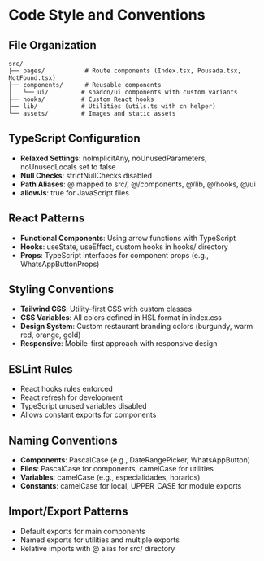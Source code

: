 # Code Style and Conventions

## File Organization
```
src/
├── pages/           # Route components (Index.tsx, Pousada.tsx, NotFound.tsx)
├── components/      # Reusable components
│   └── ui/         # shadcn/ui components with custom variants
├── hooks/          # Custom React hooks
├── lib/            # Utilities (utils.ts with cn helper)
└── assets/         # Images and static assets
```

## TypeScript Configuration
- **Relaxed Settings**: noImplicitAny, noUnusedParameters, noUnusedLocals set to false
- **Null Checks**: strictNullChecks disabled
- **Path Aliases**: @ mapped to src/, @/components, @/lib, @/hooks, @/ui
- **allowJs**: true for JavaScript files

## React Patterns
- **Functional Components**: Using arrow functions with TypeScript
- **Hooks**: useState, useEffect, custom hooks in hooks/ directory
- **Props**: TypeScript interfaces for component props (e.g., WhatsAppButtonProps)

## Styling Conventions
- **Tailwind CSS**: Utility-first CSS with custom classes
- **CSS Variables**: All colors defined in HSL format in index.css
- **Design System**: Custom restaurant branding colors (burgundy, warm red, orange, gold)
- **Responsive**: Mobile-first approach with responsive design

## ESLint Rules
- React hooks rules enforced
- React refresh for development
- TypeScript unused variables disabled
- Allows constant exports for components

## Naming Conventions
- **Components**: PascalCase (e.g., DateRangePicker, WhatsAppButton)
- **Files**: PascalCase for components, camelCase for utilities
- **Variables**: camelCase (e.g., especialidades, horarios)
- **Constants**: camelCase for local, UPPER_CASE for module exports

## Import/Export Patterns
- Default exports for main components
- Named exports for utilities and multiple exports
- Relative imports with @ alias for src/ directory